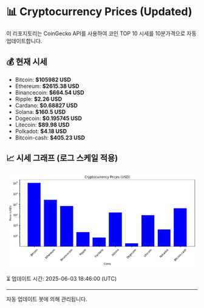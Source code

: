 
# 📊 Cryptocurrency Prices (Updated)

이 리포지토리는 CoinGecko API를 사용하여 코인 TOP 10 시세를 10분가격으로 자동 업데이트합니다.

## 💰 현재 시세
- Bitcoin: **$105982 USD**
- Ethereum: **$2615.38 USD**
- Binancecoin: **$664.54 USD**
- Ripple: **$2.26 USD**
- Cardano: **$0.68827 USD**
- Solana: **$160.5 USD**
- Dogecoin: **$0.195745 USD**
- Litecoin: **$89.98 USD**
- Polkadot: **$4.18 USD**
- Bitcoin-cash: **$405.23 USD**

## 📈 시세 그래프 (로그 스케일 적용)
![Crypto Prices](crypto_prices.png)

⏳ 업데이트 시간: 2025-06-03 18:46:00 (UTC)

---
자동 업데이트 봇에 의해 관리됩니다.
